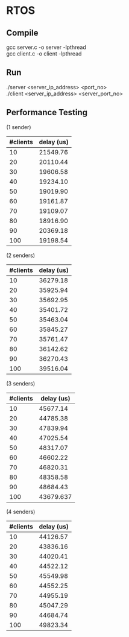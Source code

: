 # RTOS

## Compile
gcc server.c -o server -lpthread <br/>
gcc client.c -o client -lpthread <br/>

## Run
./server <server_ip_address> <port_no> <br/>
./client <server_ip_address> <server_port_no> <br/>

## Performance Testing

(1 sender)

| #clients | delay (us)    |
|----------|---------------|
| 10       | 21549.76      |
| 20       | 20110.44      |
| 30       | 19606.58      |
| 40       | 19234.10      |
| 50       | 19019.90      |
| 60       | 19161.87      |
| 70       | 19109.07      |
| 80       | 18916.90      |
| 90       | 20369.18      |
| 100      | 19198.54      |

(2 senders)

| #clients | delay (us)    |
|----------|---------------|
| 10       | 36279.18      |
| 20       | 35925.94      |
| 30       | 35692.95      |
| 40       | 35401.72      |
| 50       | 35463.04      |
| 60       | 35845.27      |
| 70       | 35761.47      |
| 80       | 36142.62      |
| 90       | 36270.43      |
| 100      | 39516.04      |

(3 senders)

| #clients | delay (us)    |
|----------|---------------|
| 10       |  45677.14     |
| 20       |  44785.38     |
| 30       |  47839.94     |
| 40       |  47025.54     |
| 50       |  48317.07     |
| 60       |  46602.22     |
| 70       |  46820.31     |
| 80       |  48358.58     |
| 90       |  48684.43     |
| 100      |  43679.637    |

(4 senders)

| #clients | delay (us)    |
|----------|-------------  |
| 10       |  44126.57     |
| 20       |  43836.16     |
| 30       |  44020.41     |
| 40       |  44522.12     |
| 50       |  45549.98     |
| 60       |  44552.25     |
| 70       |  44955.19     |
| 80       |  45047.29     |
| 90       |  44684.74     |
| 100      |  49823.34     |
